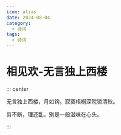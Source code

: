 ```yaml
---
icon: alias
date: 2024-08-04
category:
  - 诗词
tags:
  - 诗词
---
```


# 相见欢-无言独上西楼

<!-- more -->

::: center


无言独上西楼，月如钩，寂寞梧桐深院锁清秋。

剪不断，理还乱，别是一般滋味在心头。

:::